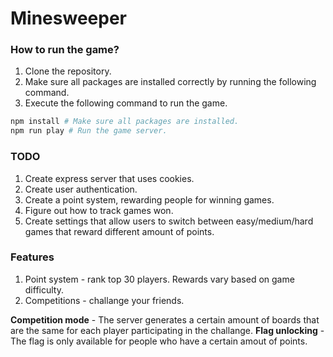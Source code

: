 # Minesweeper

### How to run the game?

1. Clone the repository.
2. Make sure all packages are installed correctly by running the following command.
3. Execute the following command to run the game.

```bash
npm install # Make sure all packages are installed.
npm run play # Run the game server.
```

### TODO

1. Create express server that uses cookies.
2. Create user authentication.
3. Create a point system, rewarding people for winning games.
4. Figure out how to track games won.
5. Create settings that allow users to switch between easy/medium/hard games that reward different amount of points.

### Features

1. Point system - rank top 30 players. Rewards vary based on game difficulty.
2. Competitions - challange your friends.

**Competition mode** - The server generates a certain amount of boards that are the same for each player participating in the challange.
**Flag unlocking** - The flag is only available for people who have a certain amout of points.
